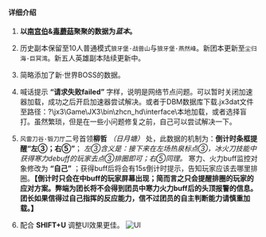 #### 详细介绍

1. **以[南宫伯](https://code.aliyun.com/nangongbo/JX3_MY_DATA/tree/master/MY_TeamMon)&[毒蘑菇]()聚聚的数据为*蓝本*。**

2. 历史副本保留至10人普通模式`狼牙堡·战兽山`与`狼牙堡·燕然峰`。新团本更新至`尘归海·巨冥湾`。新五人英雄副本陆续更新中。

3. 简略添加了新·世界BOSS的数据。

4. 喊话提示 **“请求失败failed”** 字样，说明是网络节点问题。可以暂时关闭加速器加载，成功之后开启加速器尝试解决。或者于DBM数据库下载.jx3dat文件至路径：?\jx3\Game\JX3\bin\zhcn_hd\interface\本地加载，或者选择盲打。虽然繁琐，但是在一些小问题修复之前，自己可以尝试解决一下。

5. `风雷刀谷·锻刀厅`二号首领**柳哲** *（日月塘）* 处，此数据的机制为：**倒计时条框提醒“左③；右⑤”**； *左③含义是：接下来在左场热泉标点③，冰火刀技能中获得寒力debuff的玩家去点③排圈即可；右⑤同理。* 寒力、火力buff监控对象修改为 **“自己”** ；获得buff后将会有15s倒计时提示，告知玩家应该去哪里排圈。**【倒计时只会在中buff的玩家屏幕出现；简而言之只会提醒排圈的玩家的应对方案。弊端为团长将不会得到团员中寒力火力buff后的头顶报警的信息。团长如果信得过自己指挥的反应能力，信不过团员的自主判断能力请慎重加载。】**

6. 配合 **SHIFT+U** 调整UI效果更佳。
![UI](http://wx1.sinaimg.cn/large/8eca1805ly1fg6yila8g7j21hc0u0x60.jpg)
